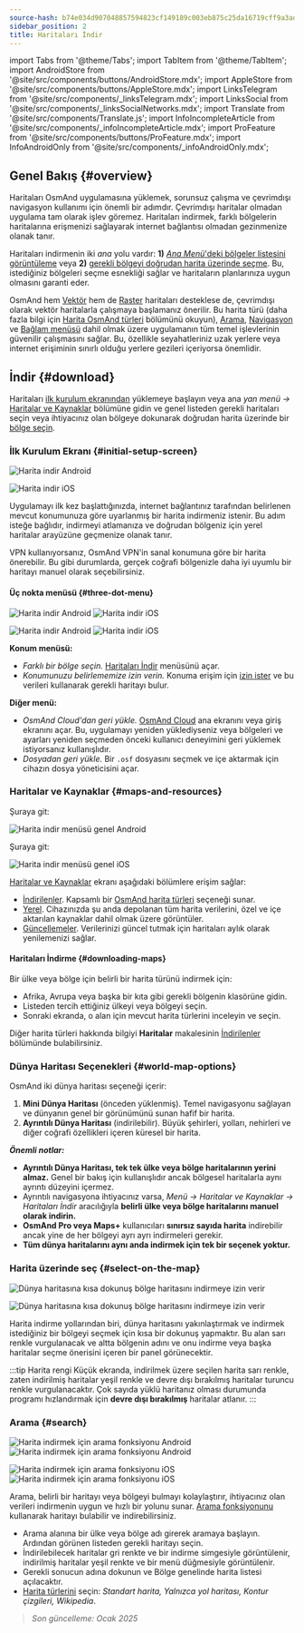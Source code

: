 ```yaml
---
source-hash: b74e034d907048857594823cf149189c003eb875c25da16719cff9a3addc6202
sidebar_position: 2
title: Haritaları İndir
---
```

import Tabs from '@theme/Tabs';
import TabItem from '@theme/TabItem';
import AndroidStore from '@site/src/components/buttons/AndroidStore.mdx';
import AppleStore from '@site/src/components/buttons/AppleStore.mdx';
import LinksTelegram from '@site/src/components/_linksTelegram.mdx';
import LinksSocial from '@site/src/components/_linksSocialNetworks.mdx';
import Translate from '@site/src/components/Translate.js';
import InfoIncompleteArticle from '@site/src/components/_infoIncompleteArticle.mdx';
import ProFeature from '@site/src/components/buttons/ProFeature.mdx';
import InfoAndroidOnly from '@site/src/components/_infoAndroidOnly.mdx';




## Genel Bakış {#overview}

Haritaları OsmAnd uygulamasına yüklemek, sorunsuz çalışma ve çevrimdışı navigasyon kullanımı için önemli bir adımdır. Çevrimdışı haritalar olmadan uygulama tam olarak işlev göremez. Haritaları indirmek, farklı bölgelerin haritalarına erişmenizi sağlayarak internet bağlantısı olmadan gezinmenize olanak tanır.

Haritaları indirmenin iki *ana* yolu vardır: **1)** [*Ana Menü*'deki bölgeler listesini görüntüleme](#maps-and-resources) veya **2)** [gerekli bölgeyi doğrudan harita üzerinde seçme](#select-on-the-map). Bu, istediğiniz bölgeleri seçme esnekliği sağlar ve haritaların planlarınıza uygun olmasını garanti eder.

OsmAnd hem [Vektör](../map/vector-maps.md) hem de [Raster](../map/raster-maps.md) haritaları desteklese de, çevrimdışı olarak vektör haritalarla çalışmaya başlamanız önerilir. Bu harita türü (daha fazla bilgi için [Harita OsmAnd türleri](../personal/maps-resources.md#map-types) bölümünü okuyun), [Arama](../search/index.md), [Navigasyon](../navigation/index.md) ve [Bağlam menüsü](../map/map-context-menu.md) dahil olmak üzere uygulamanın tüm temel işlevlerinin güvenilir çalışmasını sağlar. Bu, özellikle seyahatleriniz uzak yerlere veya internet erişiminin sınırlı olduğu yerlere gezileri içeriyorsa önemlidir.


## İndir {#download}

Haritaları [ilk kurulum ekranından](#initial-setup-screen) yüklemeye başlayın veya ana *yan menü* *→* [Haritalar ve Kaynaklar](#maps-and-resources) bölümüne gidin ve genel listeden gerekli haritaları seçin veya ihtiyacınız olan bölgeye dokunarak doğrudan harita üzerinde bir [bölge seçin](#select-on-the-map).


### İlk Kurulum Ekranı {#initial-setup-screen}

<Tabs groupId="operating-systems">

<TabItem value="android" label="Android">

![Harita indir Android](@site/static/img/steps/start_screen_first_screen_andr.png)

</TabItem>

<TabItem value="ios" label="iOS">

![Harita indir iOS](@site/static/img/steps/start_screen_first_screen_ios.png)

</TabItem>

</Tabs>

Uygulamayı ilk kez başlattığınızda, internet bağlantınız tarafından belirlenen mevcut konumunuza göre uyarlanmış bir harita indirmeniz istenir. Bu adım isteğe bağlıdır, indirmeyi atlamanıza ve doğrudan bölgeniz için yerel haritalar arayüzüne geçmenize olanak tanır.

VPN kullanıyorsanız, OsmAnd VPN'in sanal konumuna göre bir harita önerebilir. Bu gibi durumlarda, gerçek coğrafi bölgenizle daha iyi uyumlu bir haritayı manuel olarak seçebilirsiniz.


#### Üç nokta menüsü {#three-dot-menu}

<Tabs groupId="operating-systems">

<TabItem value="android" label="Android">

![Harita indir Android](@site/static/img/steps/start_screen_first_screen_location_andr.png) ![Harita indir iOS](@site/static/img/steps/start_screen_first_screen_other_andr.png)

</TabItem>

<TabItem value="ios" label="iOS">

![Harita indir Android](@site/static/img/steps/start_screen_first_screen_location_ios.png) ![Harita indir iOS](@site/static/img/steps/start_screen_first_screen_other_ios.png)

</TabItem>

</Tabs>

**Konum menüsü:**

- *Farklı bir bölge seçin.* [Haritaları İndir](#maps-and-resources) menüsünü açar.
- *Konumunuzu belirlememize izin verin.* Konuma erişim için [izin ister](../start-with/first-steps.md#permission-to-access-the-location) ve bu verileri kullanarak gerekli haritayı bulur.

**Diğer menü:**

- *OsmAnd Cloud'dan geri yükle.* [OsmAnd Cloud](../personal/osmand-cloud.md) ana ekranını veya giriş ekranını açar. Bu, uygulamayı yeniden yüklediyseniz veya bölgeleri ve ayarları yeniden seçmeden önceki kullanıcı deneyimini geri yüklemek istiyorsanız kullanışlıdır.
- *Dosyadan geri yükle.* Bir `.osf` dosyasını seçmek ve içe aktarmak için cihazın dosya yöneticisini açar.


### Haritalar ve Kaynaklar {#maps-and-resources}

<Tabs groupId="operating-systems">

<TabItem value="android" label="Android">

Şuraya git: *<Translate android="true" ids="shared_string_menu,maps_and_resources,downloads"/>*

![Harita indir menüsü genel Android](@site/static/img/personal/maps/download_menu_andr.png)

</TabItem>

<TabItem value="ios" label="iOS">

Şuraya git: *<Translate ios="true" ids="shared_string_menu,res_mapsres"/>*

![Harita indir menüsü genel iOS](@site/static/img/personal/maps/download_menu_ios.png)

</TabItem>

</Tabs>

[Haritalar ve Kaynaklar](../personal/maps-resources.md) ekranı aşağıdaki bölümlere erişim sağlar:

- [İndirilenler](../personal/maps-resources.md#downloads). Kapsamlı bir [OsmAnd harita türleri](../personal/maps-resources.md#map-types) seçeneği sunar.
- [Yerel](../personal/maps-resources.md#local). Cihazınızda şu anda depolanan tüm harita verilerini, özel ve içe aktarılan kaynaklar dahil olmak üzere görüntüler.
- [Güncellemeler](../personal/maps-resources.md#updates). Verilerinizi güncel tutmak için haritaları aylık olarak yenilemenizi sağlar.

#### Haritaları İndirme {#downloading-maps}

Bir ülke veya bölge için belirli bir harita türünü indirmek için:

- Afrika, Avrupa veya başka bir kıta gibi gerekli bölgenin klasörüne gidin.
- Listeden tercih ettiğiniz ülkeyi veya bölgeyi seçin.
- Sonraki ekranda, o alan için mevcut harita türlerini inceleyin ve seçin.

Diğer harita türleri hakkında bilgiyi **Haritalar** makalesinin [İndirilenler](../personal/maps-resources.md#downloads) bölümünde bulabilirsiniz.

### Dünya Haritası Seçenekleri {#world-map-options}

OsmAnd iki dünya haritası seçeneği içerir:

1. **Mini Dünya Haritası** (önceden yüklenmiş). Temel navigasyonu sağlayan ve dünyanın genel bir görünümünü sunan hafif bir harita.
2. **Ayrıntılı Dünya Haritası** (indirilebilir). Büyük şehirleri, yolları, nehirleri ve diğer coğrafi özellikleri içeren küresel bir harita.

***Önemli notlar:***

- **Ayrıntılı Dünya Haritası, tek tek ülke veya bölge haritalarının yerini almaz.** Genel bir bakış için kullanışlıdır ancak bölgesel haritalarla aynı ayrıntı düzeyini içermez.
- Ayrıntılı navigasyona ihtiyacınız varsa, *Menü → Haritalar ve Kaynaklar → Haritaları İndir* aracılığıyla **belirli ülke veya bölge haritalarını manuel olarak indirin.**
- **OsmAnd Pro veya Maps+** kullanıcıları **sınırsız sayıda harita** indirebilir ancak yine de her bölgeyi ayrı ayrı indirmeleri gerekir.
- **Tüm dünya haritalarını aynı anda indirmek için tek bir seçenek yoktur.**


### Harita üzerinde seç {#select-on-the-map}

<Tabs groupId="operating-systems">

<TabItem value="android" label="Android">

![Dünya haritasına kısa dokunuş bölge haritasını indirmeye izin verir](@site/static/img/map/download_region_map_via_worldmap.png)

</TabItem>

<TabItem value="ios" label="iOS">

![Dünya haritasına kısa dokunuş bölge haritasını indirmeye izin verir](@site/static/img/settings/download_region_map_via_worldmap_ios.png)

</TabItem>

</Tabs>

Harita indirme yollarından biri, dünya haritasını yakınlaştırmak ve indirmek istediğiniz bir bölgeyi seçmek için kısa bir dokunuş yapmaktır. Bu alan sarı renkle vurgulanacak ve altta bölgenin adını ve onu indirme veya başka haritalar seçme önerisini içeren bir panel görünecektir.

:::tip Harita rengi
Küçük ekranda, indirilmek üzere seçilen harita sarı renkle, zaten indirilmiş haritalar yeşil renkle ve devre dışı bırakılmış haritalar turuncu renkle vurgulanacaktır. Çok sayıda yüklü haritanız olması durumunda programı hızlandırmak için **devre dışı bırakılmış** haritalar atlanır.
:::

### Arama {#search}

<Tabs groupId="operating-systems">

<TabItem value="android" label="Android">

![Harita indirmek için arama fonksiyonu Android](@site/static/img/settings/search_download_map_3_andr.png) ![Harita indirmek için arama fonksiyonu Android](@site/static/img/settings/search_download_map_4_andr.png)

</TabItem>

<TabItem value="ios" label="iOS">

![Harita indirmek için arama fonksiyonu iOS](@site/static/img/settings/search_download_map_1_ios.png) ![Harita indirmek için arama fonksiyonu iOS](@site/static/img/settings/search_download_map_2_ios.png)

</TabItem>

</Tabs>

Arama, belirli bir haritayı veya bölgeyi bulmayı kolaylaştırır, ihtiyacınız olan verileri indirmenin uygun ve hızlı bir yolunu sunar. [Arama fonksiyonunu](../search/index.md) kullanarak haritayı bulabilir ve indirebilirsiniz.

- Arama alanına bir ülke veya bölge adı girerek aramaya başlayın. Ardından görünen listeden gerekli haritayı seçin.
- İndirilebilecek haritalar gri renkte ve bir indirme simgesiyle görüntülenir, indirilmiş haritalar yeşil renkte ve bir menü düğmesiyle görüntülenir.
- Gerekli sonucun adına dokunun ve Bölge genelinde harita listesi açılacaktır.
- [Harita türlerini](../personal/maps-resources.md#map-types) seçin: *Standart harita, Yalnızca yol haritası, Kontur çizgileri, Wikipedia*.

> *Son güncelleme: Ocak 2025*